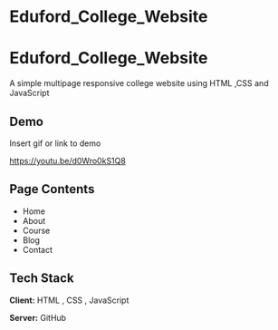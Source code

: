# Eduford_College_Website

# Eduford_College_Website


A simple multipage responsive college website using HTML ,CSS and JavaScript 

## Demo

Insert gif or link to demo

https://youtu.be/d0Wro0kS1Q8

## Page Contents

- Home
- About
- Course
- Blog
- Contact



## Tech Stack

**Client:** HTML , CSS , JavaScript

**Server:** GitHub

